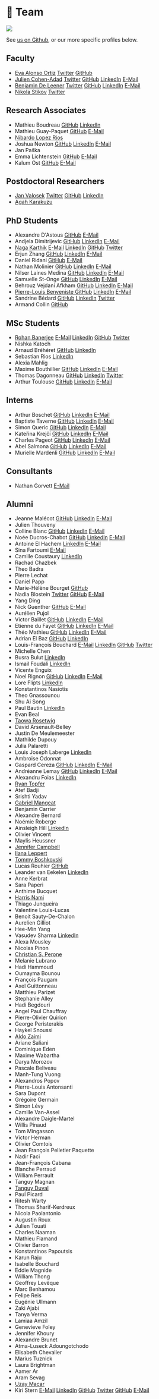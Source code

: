# <span>👫</span> Team

![](../.gitbook/assets/lab_2024.jpeg)

See [us on Github](https://github.com/orgs/neuropoly/people), or our more specific profiles below.

## Faculty

* [Eva Alonso Ortiz](faculty/eva-alonso-ortiz.md)
  [<i class="fab fa-twitter" title="Twitter" aria-hidden="true"></i><span>Twitter</span>](https://twitter.com/evaalonsoortiz)
  [<i class="fab fa-github" title="GitHub" aria-hidden="true"></i><span>GitHub</span>](https://github.com/evaalonsoortiz)
* [Julien Cohen-Adad](faculty/julien-cohen-adad.md)
  [<i class="fab fa-twitter" title="Twitter" aria-hidden="true"></i><span>Twitter</span>](https://twitter.com/jcohenadad)
  [<i class="fab fa-github" title="GitHub" aria-hidden="true"></i><span>GitHub</span>](https://github.com/jcohenadad/)
  [<i class="fab fa-linkedin" title="LinkedIn" aria-hidden="true"></i><span>LinkedIn</span>](https://www.linkedin.com/in/jcohenadad/)
  [<i class="fa fa-envelope" title="E-Mail" aria-hidden="true"></i><span>E-Mail</span>](mailto:jcohen@polymtl.ca)
* [Benjamin De Leener](faculty/benjamin-de-leener.md)
  [<i class="fab fa-twitter" title="Twitter" aria-hidden="true"></i><span>Twitter</span>](https://twitter.com/bendeleener)
  [<i class="fab fa-github" title="GitHub" aria-hidden="true"></i><span>GitHub</span>](https://github.com/benjamindeleener)
  [<i class="fab fa-linkedin" title="LinkedIn" aria-hidden="true"></i><span>LinkedIn</span>](https://www.linkedin.com/in/benjamindeleener/)
  [<i class="fa fa-envelope" title="E-Mail" aria-hidden="true"></i><span>E-Mail</span>](mailto:benjamin.de-leener@polymtl.ca)
* [Nikola Stikov](faculty/nikola-stikov.md)
  [<i class="fab fa-twitter" title="Twitter" aria-hidden="true"></i><span>Twitter</span>](https://twitter.com/stikov)

## Research Associates

* Mathieu Boudreau
  [<i class="fab fa-github" title="GitHub" aria-hidden="true"></i><span>GitHub</span>](https://github.com/mathieuboudreau)
  [<i class="fab fa-linkedin" title="LinkedIn" aria-hidden="true"></i><span>LinkedIn</span>](https://ca.linkedin.com/in/mathieujboudreau)
* Mathieu Guay-Paquet
  [<i class="fab fa-github" title="GitHub" aria-hidden="true"></i><span>GitHub</span>](https://github.com/mguaypaq)
  [<i class="fa fa-envelope" title="E-Mail" aria-hidden="true"></i><span>E-Mail</span>](mailto:mathieu.guay-paquet@polymtl.ca)
* [Nibardo Lopez Rios](research-associates/nibardo-lopez-rios.md)
* Joshua Newton 
  [<i class="fab fa-github" title="GitHub" aria-hidden="true"></i><span>GitHub</span>](https://github.com/joshuacwnewton)
  [<i class="fab fa-linkedin" title="LinkedIn" aria-hidden="true"></i><span>LinkedIn</span>](https://www.linkedin.com/in/joshuacwnewton/)
  [<i class="fa fa-envelope" title="E-Mail" aria-hidden="true"></i><span>E-Mail</span>](mailto:joshua.newton@polymtl.ca)
* Jan Paška
* Emma Lichtenstein
  [<i class="fab fa-github" title="GitHub" aria-hidden="true"></i><span>GitHub</span>](https://github.com/nullnik-0)
  [<i class="fa fa-envelope" title="E-Mail" aria-hidden="true"></i><span>E-Mail</span>](mailto:emma.lichtenstein@polymtl.ca)
* Kalum Ost
  [<i class="fab fa-github" title="GitHub" aria-hidden="true"></i><span>GitHub</span>](https://github.com/SomeoneInParticular)
  [<i class="fa fa-envelope" title="E-Mail" aria-hidden="true"></i><span>E-Mail</span>](mailto:kalum.ost@polymtl.ca)

## Postdoctoral Researchers

* [Jan Valosek](postdoctoral-researchers/jan-valosek.md)
  [<i class="fab fa-twitter" title="Twitter" aria-hidden="true"></i><span>Twitter</span>](https://twitter.com/ValosekJan) 
  [<i class="fab fa-github" title="GitHub" aria-hidden="true"></i><span>GitHub</span>](https://github.com/valosekj)
  [<i class="fab fa-linkedin" title="LinkedIn" aria-hidden="true"></i><span>LinkedIn</span>](https://www.linkedin.com/in/jan-valosek)
* [Agah Karakuzu](phd-students/agah-karakuzu.md)

## PhD Students

* Alexandre D'Astous
  [<i class="fab fa-github" title="GitHub" aria-hidden="true"></i><span>GitHub</span>](https://github.com/po09i)
  [<i class="fa fa-envelope" title="E-Mail" aria-hidden="true"></i><span>E-Mail</span>](mailto:adastous023@gmail.com)
* Andjela Dimitrijevic
  [<i class="fab fa-github" title="GitHub" aria-hidden="true"></i><span>GitHub</span>](https://github.com/Andjelaaaa)
  [<i class="fab fa-linkedin" title="LinkedIn" aria-hidden="true"></i><span>LinkedIn</span>](https://www.linkedin.com/in/andjela-dimitrijevic-470651171/)
  [<i class="fa fa-envelope" title="E-Mail" aria-hidden="true"></i><span>E-Mail</span>](mailto:andjela.dimitrijevic@polymtl.ca)
* [Naga Karthik](https://naga-karthik.github.io)
  [<i class="fa fa-envelope" title="E-Mail" aria-hidden="true"></i><span>E-Mail</span>](mailto:emvnagakarthik@gmail.com)
  [<i class="fab fa-linkedin" title="LinkedIn" aria-hidden="true"></i><span>LinkedIn</span>](https://www.linkedin.com/in/naga-karthik-enamundram-7b1559174/)
  [<i class="fab fa-github" title="GitHub" aria-hidden="true"></i><span>GitHub</span>](https://github.com/naga-karthik)
  [<i class="fab fa-twitter" title="Twitter" aria-hidden="true"></i><span>Twitter</span>](https://twitter.com/naga_karthik7)
* Erjun Zhang
  [<i class="fab fa-github" title="GitHub" aria-hidden="true"></i><span>GitHub</span>](https://github.com/zhangerjun)
  [<i class="fab fa-linkedin" title="LinkedIn" aria-hidden="true"></i><span>LinkedIn</span>](https://www.linkedin.com/in/zhangerjun/)
  [<i class="fa fa-envelope" title="E-Mail" aria-hidden="true"></i><span>E-Mail</span>](mailto:erjun.zhang@polymtl.ca)
* Daniel Ridani
  [<i class="fab fa-github" title="GitHub" aria-hidden="true"></i><span>GitHub</span>](https://github.com/Danirid)
  [<i class="fa fa-envelope" title="E-Mail" aria-hidden="true"></i><span>E-Mail</span>](mailto:daniel.ridani@polymtl.ca)
* Nathan Molinier
  [<i class="fab fa-github" title="GitHub" aria-hidden="true"></i><span>GitHub</span>](https://github.com/NathanMolinier) 
  [<i class="fab fa-linkedin" title="LinkedIn" aria-hidden="true"></i><span>LinkedIn</span>](https://www.linkedin.com/in/nathan-molinier-743972180/)
  [<i class="fa fa-envelope" title="E-Mail" aria-hidden="true"></i><span>E-Mail</span>](mailto:nathan.molinier@polymtl.ca)
* Nilser Laines Medina
  [<i class="fab fa-github" title="GitHub" aria-hidden="true"></i><span>GitHub</span>](https://github.com/Nilser3)
  [<i class="fab fa-linkedin" title="LinkedIn" aria-hidden="true"></i><span>LinkedIn</span>](https://www.linkedin.com/in/nilser-laines/)
  [<i class="fa fa-envelope" title="E-Mail" aria-hidden="true"></i><span>E-Mail</span>](mailto:nilser.laines@gmail.com)
* Samuelle St-Onge
  [<i class="fab fa-github" title="GitHub" aria-hidden="true"></i><span>GitHub</span>](https://github.com/samuellestonge)
  [<i class="fab fa-linkedin" title="LinkedIn" aria-hidden="true"></i><span>LinkedIn</span>](https://www.linkedin.com/in/samuelle-st-onge-578b89185/)
  [<i class="fa fa-envelope" title="E-Mail" aria-hidden="true"></i><span>E-Mail</span>](mailto:samuelle.st-onge@polymtl.ca)
* Behrouz Vejdani Afkham
  [<i class="fab fa-github" title="GitHub" aria-hidden="true"></i><span>GitHub</span>](https://github.com/behrouzvia)
  [<i class="fab fa-linkedin" title="LinkedIn" aria-hidden="true"></i><span>LinkedIn</span>](https://www.linkedin.com/in/behrouz-vejdani-afkham-864913141/)
  [<i class="fa fa-envelope" title="E-Mail" aria-hidden="true"></i><span>E-Mail</span>](mailto:behrouz.vejdani-afkham@polymtl.ca)
* [Pierre-Louis Benveniste ](https://plbenveniste.github.io/)
  [<i class="fab fa-github" title="GitHub" aria-hidden="true"></i><span>GitHub</span>](https://github.com/plbenveniste)
  [<i class="fab fa-linkedin" title="LinkedIn" aria-hidden="true"></i><span>LinkedIn</span>](https://www.linkedin.com/in/pierre-louis-benveniste/)
  [<i class="fa fa-envelope" title="E-Mail" aria-hidden="true"></i><span>E-Mail</span>](mailto:pierrelouis.benveniste03@gmail.com)
* Sandrine Bédard
  [<i class="fab fa-github" title="GitHub" aria-hidden="true"></i><span>GitHub</span>](https://github.com/sandrinebedard)
  [<i class="fab fa-linkedin" title="LinkedIn" aria-hidden="true"></i><span>LinkedIn</span>](https://www.linkedin.com/in/sandrine-b%C3%A9dard-453939186/)
  [<i class="fab fa-twitter" title="Twitter" aria-hidden="true"></i><span>Twitter</span>](https://twitter.com/SandBedard)
* Armand Collin
  [<i class="fab fa-github" title="GitHub" aria-hidden="true"></i><span>GitHub</span>](https://github.com/hermancollin)
  
## MSc Students

* [Rohan Banerjee](https://rohanbanerjee.netlify.app)
  [<i class="fa fa-envelope" title="E-Mail" aria-hidden="true"></i><span>E-Mail</span>](mailto:banerjee.rohan98@gmail.com)
  [<i class="fab fa-linkedin" title="LinkedIn" aria-hidden="true"></i><span>LinkedIn</span>](https://www.linkedin.com/in/rohanbanerjee1)
  [<i class="fab fa-github" title="GitHub" aria-hidden="true"></i><span>GitHub</span>](https://github.com/rohanbanerjee)
  [<i class="fab fa-twitter" title="Twitter" aria-hidden="true"></i><span>Twitter</span>](https://twitter.com/rohanbanerjeee)
* Nishka Katoch 
* Arnaud Bréhéret
  [<i class="fab fa-github" title="GitHub" aria-hidden="true"></i><span>GitHub</span>](https://github.com/4rnaudB)
  [<i class="fab fa-linkedin" title="LinkedIn" aria-hidden="true"></i><span>LinkedIn</span>](https://www.linkedin.com/in/arnaud-br%C3%A9h%C3%A9ret-8ba353232/)
* Sebastian Rios
  [<i class="fab fa-linkedin" title="LinkedIn" aria-hidden="true"></i><span>LinkedIn</span>](https://https://www.linkedin.com/in/sebastian-adolfo-488b08192/)  
* Alexia Mahlig
* Maxime Bouthillier
  [<i class="fab fa-github" title="GitHub" aria-hidden="true"></i><span>GitHub</span>](https://github.com/maxradx)
  [<i class="fab fa-linkedin" title="LinkedIn" aria-hidden="true"></i><span>LinkedIn</span>](https://www.linkedin.com/in/maxime-bouthilliermd)
  [<i class="fa fa-envelope" title="E-Mail" aria-hidden="true"></i><span>E-Mail</span>](mailto:mbmsc2025@gmail.com)  
* Thomas Dagonneau
  [<i class="fab fa-github" title="GitHub" aria-hidden="true"></i><span>GitHub</span>](https://github.com/tomDag25)
  [<i class="fab fa-linkedin" title="LinkedIn" aria-hidden="true"></i><span>LinkedIn</span>](https://www.linkedin.com/in/thomas-dagonneau-83630a234/)
  [<i class="fab fa-twitter" title="Twitter" aria-hidden="true"></i><span>Twitter</span>](https://x.com/ThomasDagonneau)
* Arthur Toulouse
  [<i class="fab fa-github" title="GitHub" aria-hidden="true"></i><span>GitHub</span>](https://github.com/arthurtoulouse)
  [<i class="fab fa-linkedin" title="LinkedIn" aria-hidden="true"></i><span>LinkedIn</span>](https://www.linkedin.com/in/arthur-toulouse)
  [<i class="fa fa-envelope" title="E-Mail" aria-hidden="true"></i><span>E-Mail</span>](mailto:t.arthur1729@gmail.com)  

## Interns

* Arthur Boschet
  [<i class="fab fa-github" title="GitHub" aria-hidden="true"></i><span>GitHub</span>](https://github.com/ArthurBoschet)
  [<i class="fab fa-linkedin" title="LinkedIn" aria-hidden="true"></i><span>LinkedIn</span>](https://www.linkedin.com/in/arthur-boschet/)
  [<i class="fa fa-envelope" title="E-Mail" aria-hidden="true"></i><span>E-Mail</span>](mailto:arthur.boschet@mila.quebec)
* Baptiste Taverne
  [<i class="fab fa-github" title="GitHub" aria-hidden="true"></i><span>GitHub</span>](https://github.com/BreziTasbi)
  [<i class="fab fa-linkedin" title="LinkedIn" aria-hidden="true"></i><span>LinkedIn</span>](https://www.linkedin.com/in/baptiste-taverne-26739a254/)
  [<i class="fa fa-envelope" title="E-Mail" aria-hidden="true"></i><span>E-Mail</span>](mailto:baptiste.taverne@polytechnique.edu)
* Simon Queric
  [<i class="fab fa-github" title="GitHub" aria-hidden="true"></i><span>GitHub</span>](https://github.com/simonqueric)
  [<i class="fab fa-linkedin" title="LinkedIn" aria-hidden="true"></i><span>LinkedIn</span>](https://www.linkedin.com/in/simon-queric-157b81225)
  [<i class="fa fa-envelope" title="E-Mail" aria-hidden="true"></i><span>E-Mail</span>](mailto:simon.queric@telecom-paris.fr)
* Kateřina Krejčí
  [<i class="fab fa-github" title="GitHub" aria-hidden="true"></i><span>GitHub</span>](https://github.com/KaterinaKrejci231054)
  [<i class="fab fa-linkedin" title="LinkedIn" aria-hidden="true"></i><span>LinkedIn</span>](https://www.linkedin.com/in/kate%C5%99ina-krej%C4%8D%C3%AD-0766062b6/)
  [<i class="fa fa-envelope" title="E-Mail" aria-hidden="true"></i><span>E-Mail</span>](mailto:xkrejc78@vutbr.cz)
* Charles Pageot
  [<i class="fab fa-github" title="GitHub" aria-hidden="true"></i><span>GitHub</span>](https://github.com/CharlesPageot)
  [<i class="fab fa-linkedin" title="LinkedIn" aria-hidden="true"></i><span>LinkedIn</span>](https://ca.linkedin.com/in/charles-pageot-147b97262)
  [<i class="fa fa-envelope" title="E-Mail" aria-hidden="true"></i><span>E-Mail</span>](mailto:charles.pageot@polymtl.ca)
* Abel Salmona
  [<i class="fab fa-github" title="GitHub" aria-hidden="true"></i><span>GitHub</span>](https://github.com/abelsalm)
  [<i class="fab fa-linkedin" title="LinkedIn" aria-hidden="true"></i><span>LinkedIn</span>](https://www.linkedin.com/in/abel-salmona-a197b3189/)
  [<i class="fa fa-envelope" title="E-Mail" aria-hidden="true"></i><span>E-Mail</span>](mailto:abel.salmona@polymtl.ca)
* Murielle Mardenli
  [<i class="fab fa-github" title="GitHub" aria-hidden="true"></i><span>GitHub</span>](https://github.com/MurielleMardenli200)
  [<i class="fab fa-linkedin" title="LinkedIn" aria-hidden="true"></i><span>LinkedIn</span>](https://www.linkedin.com/in/murielle-mardenli-7a0804238/)
  [<i class="fa fa-envelope" title="E-Mail" aria-hidden="true"></i><span>E-Mail</span>](mailto:murielle.mardenli@polymtl.ca)
  
## Consultants

* Nathan Gorvett
[<i class="fa fa-envelope" title="E-Mail" aria-hidden="true"></i><span>E-Mail</span>](mailto:nathan@nzm.ca)

## Alumni

* Jeanne Malécot
  [<i class="fab fa-github" title="GitHub" aria-hidden="true"></i><span>GitHub</span>](https://github.com/MalecotJeanne)
  [<i class="fab fa-linkedin" title="LinkedIn" aria-hidden="true"></i><span>LinkedIn</span>](https://www.linkedin.com/in/jeannemalecot/)
  [<i class="fa fa-envelope" title="E-Mail" aria-hidden="true"></i><span>E-Mail</span>](mailto:jeanne.malecot@telecom-paris.fr)
* Julien Thouveny
* Colline Blanc
  [<i class="fab fa-github" title="GitHub" aria-hidden="true"></i><span>GitHub</span>](https://github.com/CollineBlanc)
  [<i class="fab fa-linkedin" title="LinkedIn" aria-hidden="true"></i><span>LinkedIn</span>](https://www.linkedin.com/in/collineblc/)
  [<i class="fa fa-envelope" title="E-Mail" aria-hidden="true"></i><span>E-Mail</span>](mailto:colline.blanc@polymtl.ca)
* Noée Ducros-Chabot
  [<i class="fab fa-github" title="GitHub" aria-hidden="true"></i><span>GitHub</span>](https://github.com/noeedc)
  [<i class="fab fa-linkedin" title="LinkedIn" aria-hidden="true"></i><span>LinkedIn</span>](https://www.linkedin.com/in/no%C3%A9e-ducros-chabot-1bb6a51a1/)
  [<i class="fa fa-envelope" title="E-Mail" aria-hidden="true"></i><span>E-Mail</span>](mailto:noee.ducros-chabot@polymtl.ca)
* Antoine El Hachem
  [<i class="fab fa-linkedin" title="LinkedIn" aria-hidden="true"></i><span>LinkedIn</span>](https://www.linkedin.com/in/antoineelhachem/)
  [<i class="fa fa-envelope" title="E-Mail" aria-hidden="true"></i><span>E-Mail</span>](mailto:antoine-2.el-hachem@polymtl.ca)
* Sina Fartoumi
  [<i class="fa fa-envelope" title="E-Mail" aria-hidden="true"></i><span>E-Mail</span>](mailto:sina.fartoumi@polymtl.ca)
* Camille Coustaury
  [<i class="fab fa-linkedin" title="LinkedIn" aria-hidden="true"></i><span>LinkedIn</span>](https://www.linkedin.com/in/camille-coustaury/)
* Rachad Chazbek
* Theo Badra
* Pierre Lechat
* Daniel Papp
* Marie-Hélène Bourget
  [<i class="fab fa-github" title="GitHub" aria-hidden="true"></i><span>GitHub</span>](https://github.com/mariehbourget)
* Nadia Blostein
  [<i class="fab fa-twitter" title="Twitter" aria-hidden="true"></i><span>Twitter</span>](https://twitter.com/BlosteinNadia)
  [<i class="fab fa-github" title="GitHub" aria-hidden="true"></i><span>GitHub</span>](https://github.com/nadiablostein)
  [<i class="fa fa-envelope" title="E-Mail" aria-hidden="true"></i><span>E-Mail</span>](mailto:nadia.blostein@polymtl.ca)
* Yang Ding
* Nick Guenther
  [<i class="fab fa-github" title="GitHub" aria-hidden="true"></i><span>GitHub</span>](https://github.com/kousu)
  [<i class="fa fa-envelope" title="E-Mail" aria-hidden="true"></i><span>E-Mail</span>](mailto:nick.guenther@polymtl.ca)
* Aurélien Pujol
* Victor Baillet
  [<i class="fab fa-github" title="GitHub" aria-hidden="true"></i><span>GitHub</span>](https://github.com/VictorBaillet)
  [<i class="fab fa-linkedin" title="LinkedIn" aria-hidden="true"></i><span>LinkedIn</span>](https://www.linkedin.com/in/victor-baillet-a098a2202/)
  [<i class="fa fa-envelope" title="E-Mail" aria-hidden="true"></i><span>E-Mail</span>](mailto:victor.baillet@polytechnique.edu)
* Etienne du Fayet
  [<i class="fab fa-github" title="GitHub" aria-hidden="true"></i><span>GitHub</span>](https://github.com/etdufay)
  [<i class="fab fa-linkedin" title="LinkedIn" aria-hidden="true"></i><span>LinkedIn</span>](https://www.linkedin.com/in/etienne-d-610a9a134/)
  [<i class="fa fa-envelope" title="E-Mail" aria-hidden="true"></i><span>E-Mail</span>](mailto:etienne.du-fayet-de-la-tour@polytechnique.edu)
* Théo Mathieu
  [<i class="fab fa-github" title="GitHub" aria-hidden="true"></i><span>GitHub</span>](https://github.com/tzebre)
  [<i class="fab fa-linkedin" title="LinkedIn" aria-hidden="true"></i><span>LinkedIn</span>](https://www.linkedin.com/in/theo-mathieu7/)
  [<i class="fa fa-envelope" title="E-Mail" aria-hidden="true"></i><span>E-Mail</span>](mailto:theo.mathieu@insa-lyon.fr)
* Adrian El Baz
  [<i class="fab fa-github" title="GitHub" aria-hidden="true"></i><span>GitHub</span>](https://github.com/ebadrian)
  [<i class="fab fa-linkedin" title="LinkedIn" aria-hidden="true"></i><span>LinkedIn</span>](https://www.linkedin.com/in/adrian-el-baz/)
* Louis-François Bouchard
  [<i class="fa fa-envelope" title="E-Mail" aria-hidden="true"></i><span>E-Mail</span>](mailto:bouchard.lf@gmail.com)
  [<i class="fab fa-linkedin" title="LinkedIn" aria-hidden="true"></i><span>LinkedIn</span>](https://www.linkedin.com/in/whats-ai/)
  [<i class="fab fa-github" title="GitHub" aria-hidden="true"></i><span>GitHub</span>](https://github.com/louisfb01)
  [<i class="fab fa-twitter" title="Twitter" aria-hidden="true"></i><span>Twitter</span>](https://twitter.com/Whats_AI) 
* Michelle Chen
* Busra Bulut
  [<i class="fab fa-linkedin" title="LinkedIn" aria-hidden="true"></i><span>LinkedIn</span>](https://www.linkedin.com/in/busra-bulut-a26420204/)
* Ismail Foudali 
  [<i class="fab fa-linkedin" title="LinkedIn" aria-hidden="true"></i><span>LinkedIn</span>](https://www.linkedin.com/in/ismail-foudali-780728166/)
* Vicente Enguix
* Noel Rignon
  [<i class="fab fa-github" title="GitHub" aria-hidden="true"></i><span>GitHub</span>](https://github.com/RignonNoel/)
  [<i class="fab fa-linkedin" title="LinkedIn" aria-hidden="true"></i><span>LinkedIn</span>](https://www.linkedin.com/in/rignonnoel/)
  [<i class="fa fa-envelope" title="E-Mail" aria-hidden="true"></i><span>E-Mail</span>](mailto:noel.rignon@fjnr.ca)
* Lore Flipts
  [<i class="fab fa-linkedin" title="LinkedIn" aria-hidden="true"></i><span>LinkedIn</span>](https://www.linkedin.com/in/lore-flipts-251688234/)
* Konstantinos Nasiotis
* Theo Gnassounou
* Shu Ai Song
* Paul Bautin
  [<i class="fab fa-linkedin" title="LinkedIn" aria-hidden="true"></i><span>LinkedIn</span>](https://www.linkedin.com/in/paul-bautin-757690175/)
* Evan Beal
* [Taowa Rosetwig](research-associates/taowa-rosetwig.md)
* David Arsenault-Belley
* Justin De Meulemeester
* Mathilde Dupouy
* Julia Palaretti
* Louis Joseph Laberge
  [<i class="fab fa-linkedin" title="LinkedIn" aria-hidden="true"></i><span>LinkedIn</span>](https://www.linkedin.com/in/louis-joseph-laberge-8452b4207/)
* Ambroise Odonnat
* Gaspard Cereza
  [<i class="fab fa-github" title="GitHub" aria-hidden="true"></i><span>GitHub</span>](https://github.com/gaspardcereza)
  [<i class="fab fa-linkedin" title="LinkedIn" aria-hidden="true"></i><span>LinkedIn</span>](https://www.linkedin.com/in/gaspard-cereza-495584144/)
  [<i class="fa fa-envelope" title="E-Mail" aria-hidden="true"></i><span>E-Mail</span>](mailto:gaspard.cereza@gmail.com)
* Andréanne Lemay
  [<i class="fab fa-github" title="GitHub" aria-hidden="true"></i><span>GitHub</span>](https://github.com/andreanne-lemay)
  [<i class="fab fa-linkedin" title="LinkedIn" aria-hidden="true"></i><span>LinkedIn</span>](https://www.linkedin.com/in/andreanne-lemay/)
  [<i class="fa fa-envelope" title="E-Mail" aria-hidden="true"></i><span>E-Mail</span>](mailto:andreanne.lemay@polymtl.ca)
* Alexandru Foias
  [<i class="fab fa-linkedin" title="LinkedIn" aria-hidden="true"></i><span>LinkedIn</span>](https://ca.linkedin.com/in/alexandrufoias)
* [Ryan Topfer](phd-students/ryan-topfer.md)
* Atef Badji
* Srishti Yadav
* [Gabriel Mangeat](alumni/gabriel-mangeat.md)
* Benjamin Carrier
* Alexandre Bernard
* Noémie Roberge
* Ainsleigh Hill
[<i class="fab fa-linkedin" title="LinkedIn" aria-hidden="true"></i><span>LinkedIn</span>](https://www.linkedin.com/in/ainsleigh-hill-836296124/)
* Olivier Vincent
* Maylis Heussner
* [Jennifer Campbell](http://www.bic.mni.mcgill.ca/\~jcampbel/)
* [Ilana Leppert](http://www.bic.mni.mcgill.ca/PeopleStaff/LeppertIlana)
* [Tommy Boshkovski](alumni/tommy-boshkovski.md)
* Lucas Rouhier
  [<i class="fab fa-github" title="GitHub" aria-hidden="true"></i><span>GitHub</span>](https://github.com/lrouhier)
* Leander van Eekelen
  [<i class="fab fa-linkedin" title="LinkedIn" aria-hidden="true"></i><span>LinkedIn</span>](https://www.linkedin.com/in/leander-van-eekelen/)
* Anne Kerbrat
* Sara Paperi
* Anthime Bucquet
* [Harris Nami](alumni/harris-nami.md)
* Thiago Junqueira
* Valentine Louis-Lucas
* Benoit Sauty-De-Chalon
* Aurelien Gilliot
* Hee-Min Yang
* Vasudev Sharma
  [<i class="fab fa-linkedin" title="LinkedIn" aria-hidden="true"></i><span>LinkedIn</span>](https://in.linkedin.com/in/vs74)
* Alexa Mousley
* Nicolas Pinon
* [Christian S. Perone](alumni/christian-s.-perone.md)
* Melanie Lubrano
* Hadi Hammoud
* Oumayma Bounou
* François Paugam
* Axel Guittonneau
* Matthieu Parizet
* Stephanie Alley
* Hadi Begdouri
* Angel Paul Chauffray
* Pierre-Olivier Quirion
* George Peristerakis
* Haykel Snoussi
* [Aldo Zaimi](alumni/aldo-zaimi.md)
* Ariane Saliani
* Dominique Eden
* Maxime Wabartha
* Darya Morozov
* Pascale Beliveau
* Manh-Tung Vuong
* Alexandros Popov
* Pierre-Louis Antonsanti
* Sara Dupont
* Grégoire Germain
* Simon Lévy
* Camille Van-Assel
* Alexandre Daigle-Martel
* Willis Pinaud
* Tom Mingasson
* Victor Herman
* Olivier Comtois
* Jean François Pelletier Paquette
* Nadir Faci
* Jean-François Cabana
* Blanche Perraud
* William Perrault
* Tanguy Magnan
* [Tanguy Duval](alumni/tanguy-duval.md)
* Paul Picard
* Ritesh Warty
* Thomas Sharif-Kerdreux
* Nicola Paolantonio
* Augustin Roux
* Julien Touati
* Charles Naaman
* Mathieu Flamand
* Olivier Barron
* Konstantinos Papoutsis
* Karun Raju
* Isabelle Bouchard
* Eddie Magnide
* William Thong
* Geoffrey Levêque
* Marc Benhamou
* Felipe Reis
* Eugénie Ullmann
* Zaki Ajabi
* Tanya Verma
* Lamiaa Amzil
* Genevieve Foley
* Jennifer Khoury
* Alexandre Brunet
* Atma-Luseck Adoungotchodo
* Elisabeth Chevalier
* Marius Tuznick
* Laura Brightman
* Aamer Ar
* Aram Sevag
* [Uzay Macar](https://uzaymacar.github.io)
* Kiri Stern
  [<i class="fa fa-envelope" title="E-Mail" aria-hidden="true"></i><span>E-Mail</span>](mailto:kiri.stern@mail.mcgill.ca)
  [<i class="fab fa-linkedin" title="LinkedIn" aria-hidden="true"></i><span>LinkedIn</span>](https://www.linkedin.com/in/kiri-stern-6a7199197/)
  [<i class="fab fa-github" title="GitHub" aria-hidden="true"></i><span>GitHub</span>](https://github.com/kiristern)
  [<i class="fab fa-twitter" title="Twitter" aria-hidden="true"></i><span>Twitter</span>](https://twitter.com/_kastern) 
  [<i class="fab fa-github" title="GitHub" aria-hidden="true"></i><span>GitHub</span>](https://github.com/uzaymacar)
  [<i class="fa fa-envelope" title="E-Mail" aria-hidden="true"></i><span>E-Mail</span>](mailto:uzay.macar@gmail.com)
